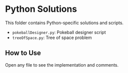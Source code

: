 # Python Solutions

This folder contains Python-specific solutions and scripts.

- `pokeballDesigner.py`: Pokeball designer script
- `treeOfSpace.py`: Tree of space problem

## How to Use
Open any file to see the implementation and comments.
